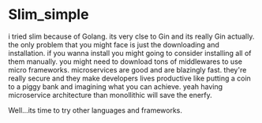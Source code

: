 # Slim_simple

i tried slim because of Golang.
its very clse to Gin and its really Gin actually.
the only problem that you might face is just the downloading and installation.
if you wanna install you might going to consider installing all of them manually.
you might need to download tons of middlewares to use micro frameworks.
microservices are good and are blazingly fast.
they're really secure and they make developers lives productive like putting a coin to a piggy bank and imagining what you can achieve.
yeah having microservice architecture than monollithic will save the enerfy.

Well...its time to try other languages and frameworks.
